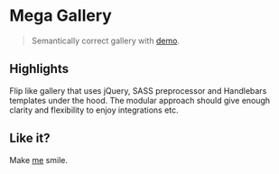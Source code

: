 # Mega Gallery

> Semantically correct gallery with [demo](http://dmi3y.github.io/mega-gallery/).

## Highlights

Flip like gallery that uses jQuery, SASS preprocessor and Handlebars templates under the hood. The modular approach should give enough clarity and flexibility to enjoy integrations etc.

## Like it?

Make [me](http://www.amazon.com/gp/registry/wishlist/21E66K8CCFMBD/ref=cm_wl_huc_view) smile.
